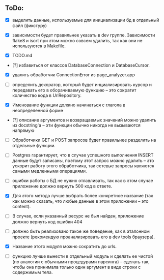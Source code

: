 ## ToDo:

- [x] выделить данные, используемые для инициализации бд в отдельный файл (фикстуру)

- [x] зависимости будет правильнее указать в dev группе. Зависимости flake8 и isort при этом можно совсем удалить, так как они не используются в Makefile.

- [x] TODO.md 

- [?] избавиться от классов DatabaseConnection и DatabaseCursor.

- [x] удалить обработчик ConnectionError из page_analyzer.app

- [ ] определить декоратор, который будет инциализировать курсор и передавать его в оборачиваемую функцию – это сократит количество кода в UrlRepository.

- [x] Именование функции должно начинаться с глагола в неопределенной форме

- [?] описание аргументов и возвращаемых значений можно удалить из docstring'а – эти функции обычно никогда не вызываются напрямую

- [ ] Обработчики GET и POST запросов будет правильнее разделить на отдельные функции.

- [ ] Postgres гарантирует, что в случае успешного выполнения INSERT данные будут записаны, поэтому этот запрос можно удалить – это ускорит работу этого обработчика, так сетевые запросы являются самыми медленными операциями.

- [ ] ошибки работы с БД не нужно отлавливать, так как в этом случае приложение должно вернуть 500 код в ответе.

- [x] Для этого метода лучше выбрать более конкретное название (так как можно сказать, что любые данные в этом приложении – это content).

- [ ] В случае, если указанный ресурс не был найден, приложение должно вернуть код ошибки 404

- [ ] должно быть реализовано такое же поведение, как в эталонном проекте (рекомендую проанализировать его в dev tools браузера).

- [x] Название этого модуля можно сократить до urls.

- [ ] функцию лучше вынести в отдельный модуль и сделать ее чистой (по аналогии с обычными процедурами парсинга) – сделать так, чтобы она принимала только один аргумент в виде строки с содержимым тела.

